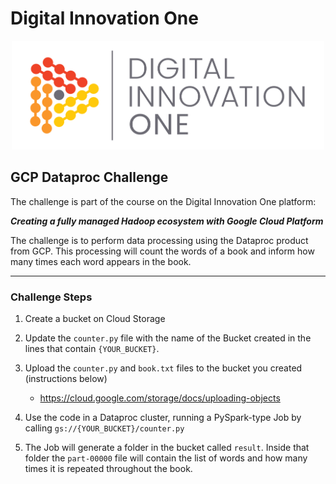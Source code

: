 # Digital Innovation One

<p align="center"><img src="./DIO.png" width="500"></p>

## GCP Dataproc Challenge

The challenge is part of the course on the Digital Innovation One platform:

__*Creating a fully managed Hadoop ecosystem with Google Cloud Platform*__

The challenge is to perform data processing using the Dataproc product from GCP. This processing will count the words of a book and inform how many times each word appears in the book.

---

### Challenge Steps

1. Create a bucket on Cloud Storage
1. Update the ```counter.py``` file with the name of the Bucket created in the lines that contain ```{YOUR_BUCKET}```.
1. Upload the ```counter.py``` and ```book.txt``` files to the bucket you created (instructions below)
    - https://cloud.google.com/storage/docs/uploading-objects

1. Use the code in a Dataproc cluster, running a PySpark-type Job by calling ```gs://{YOUR_BUCKET}/counter.py```
1. The Job will generate a folder in the bucket called ```result```. Inside that folder the ```part-00000``` file will contain the list of words and how many times it is repeated throughout the book.
